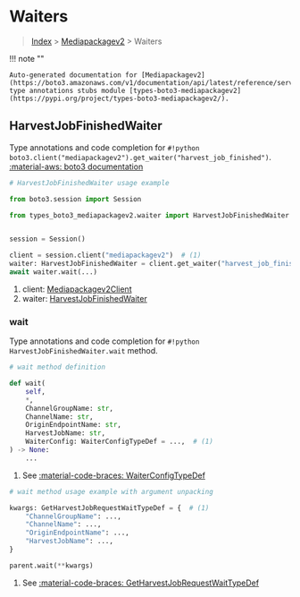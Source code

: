 # Waiters

> [Index](../README.md) > [Mediapackagev2](./README.md) > Waiters

!!! note ""

    Auto-generated documentation for [Mediapackagev2](https://boto3.amazonaws.com/v1/documentation/api/latest/reference/services/mediapackagev2.html#mediapackagev2)
    type annotations stubs module [types-boto3-mediapackagev2](https://pypi.org/project/types-boto3-mediapackagev2/).

## HarvestJobFinishedWaiter

Type annotations and code completion for `#!python boto3.client("mediapackagev2").get_waiter("harvest_job_finished")`.
[:material-aws: boto3 documentation](https://boto3.amazonaws.com/v1/documentation/api/latest/reference/services/mediapackagev2/waiter/HarvestJobFinished.html#Mediapackagev2.Waiter.HarvestJobFinished)

```python
# HarvestJobFinishedWaiter usage example

from boto3.session import Session

from types_boto3_mediapackagev2.waiter import HarvestJobFinishedWaiter


session = Session()

client = session.client("mediapackagev2")  # (1)
waiter: HarvestJobFinishedWaiter = client.get_waiter("harvest_job_finished")  # (2)
await waiter.wait(...)
```

1. client: [Mediapackagev2Client](./client.md)
2. waiter: [HarvestJobFinishedWaiter](./waiters.md#harvestjobfinishedwaiter)


### wait

Type annotations and code completion for `#!python HarvestJobFinishedWaiter.wait` method.

```python
# wait method definition

def wait(
    self,
    *,
    ChannelGroupName: str,
    ChannelName: str,
    OriginEndpointName: str,
    HarvestJobName: str,
    WaiterConfig: WaiterConfigTypeDef = ...,  # (1)
) -> None:
    ...
```

1. See [:material-code-braces: WaiterConfigTypeDef](./type_defs.md#waiterconfigtypedef)


```python
# wait method usage example with argument unpacking

kwargs: GetHarvestJobRequestWaitTypeDef = {  # (1)
    "ChannelGroupName": ...,
    "ChannelName": ...,
    "OriginEndpointName": ...,
    "HarvestJobName": ...,
}

parent.wait(**kwargs)
```

1. See [:material-code-braces: GetHarvestJobRequestWaitTypeDef](./type_defs.md#getharvestjobrequestwaittypedef)
